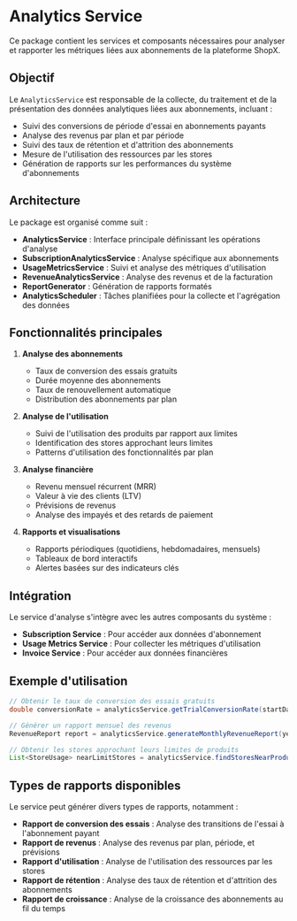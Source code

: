 # Analytics Service

Ce package contient les services et composants nécessaires pour analyser et rapporter les métriques liées aux abonnements de la plateforme ShopX.

## Objectif

Le `AnalyticsService` est responsable de la collecte, du traitement et de la présentation des données analytiques liées aux abonnements, incluant :

- Suivi des conversions de période d'essai en abonnements payants
- Analyse des revenus par plan et par période
- Suivi des taux de rétention et d'attrition des abonnements
- Mesure de l'utilisation des ressources par les stores
- Génération de rapports sur les performances du système d'abonnements

## Architecture

Le package est organisé comme suit :

- **AnalyticsService** : Interface principale définissant les opérations d'analyse
- **SubscriptionAnalyticsService** : Analyse spécifique aux abonnements
- **UsageMetricsService** : Suivi et analyse des métriques d'utilisation
- **RevenueAnalyticsService** : Analyse des revenus et de la facturation
- **ReportGenerator** : Génération de rapports formatés
- **AnalyticsScheduler** : Tâches planifiées pour la collecte et l'agrégation des données

## Fonctionnalités principales

1. **Analyse des abonnements**
   - Taux de conversion des essais gratuits
   - Durée moyenne des abonnements
   - Taux de renouvellement automatique
   - Distribution des abonnements par plan

2. **Analyse de l'utilisation**
   - Suivi de l'utilisation des produits par rapport aux limites
   - Identification des stores approchant leurs limites
   - Patterns d'utilisation des fonctionnalités par plan

3. **Analyse financière**
   - Revenu mensuel récurrent (MRR)
   - Valeur à vie des clients (LTV)
   - Prévisions de revenus
   - Analyse des impayés et des retards de paiement

4. **Rapports et visualisations**
   - Rapports périodiques (quotidiens, hebdomadaires, mensuels)
   - Tableaux de bord interactifs
   - Alertes basées sur des indicateurs clés

## Intégration

Le service d'analyse s'intègre avec les autres composants du système :

- **Subscription Service** : Pour accéder aux données d'abonnement
- **Usage Metrics Service** : Pour collecter les métriques d'utilisation
- **Invoice Service** : Pour accéder aux données financières

## Exemple d'utilisation

```java
// Obtenir le taux de conversion des essais gratuits
double conversionRate = analyticsService.getTrialConversionRate(startDate, endDate);

// Générer un rapport mensuel des revenus
RevenueReport report = analyticsService.generateMonthlyRevenueReport(year, month);

// Obtenir les stores approchant leurs limites de produits
List<StoreUsage> nearLimitStores = analyticsService.findStoresNearProductLimit(0.8); // 80% de la limite
```

## Types de rapports disponibles

Le service peut générer divers types de rapports, notamment :

- **Rapport de conversion des essais** : Analyse des transitions de l'essai à l'abonnement payant
- **Rapport de revenus** : Analyse des revenus par plan, période, et prévisions
- **Rapport d'utilisation** : Analyse de l'utilisation des ressources par les stores
- **Rapport de rétention** : Analyse des taux de rétention et d'attrition des abonnements
- **Rapport de croissance** : Analyse de la croissance des abonnements au fil du temps
